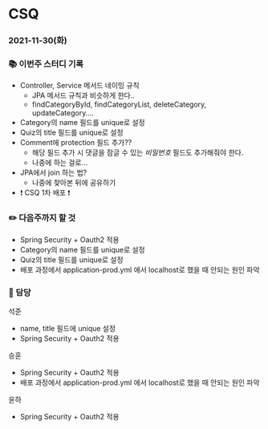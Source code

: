 # CSQ

### 2021-11-30(화)

### :books: 이번주 스터디 기록

- Controller, Service 메서드 네이밍 규칙
  - JPA 메서드 규칙과 비슷하게 한다..
  - findCategoryById, findCategoryList, deleteCategory, updateCategory....
- Category의 name 필드를 unique로 설정
- Quiz의 title 필드를 unique로 설정
- Comment에 protection 필드 추가??
  - 해당 필드 추가 시 댓글을 잠글 수 있는 *비밀번호* 필드도 추가해줘야 한다. 
  - 나중에 하는 걸로...
- JPA에서 join 하는 법?
  - 나중에 찾아본 뒤에 공유하기
- :exclamation: CSQ 1차 배포 :exclamation:



### :pencil2: 다음주까지 할 것

- Spring Security + Oauth2  적용
- Category의 name 필드를 unique로 설정
- Quiz의 title 필드를 unique로 설정
- 배포 과정에서 application-prod.yml 에서 localhost로 했을 때 안되는 원인 파악



### :school_satchel: 담당

석준

- name, title 필드에 unique 설정
- Spring Security + Oauth2  적용

승훈

- Spring Security + Oauth2  적용
- 배포 과정에서 application-prod.yml 에서 localhost로 했을 때 안되는 원인 파악

윤하

- Spring Security + Oauth2  적용
